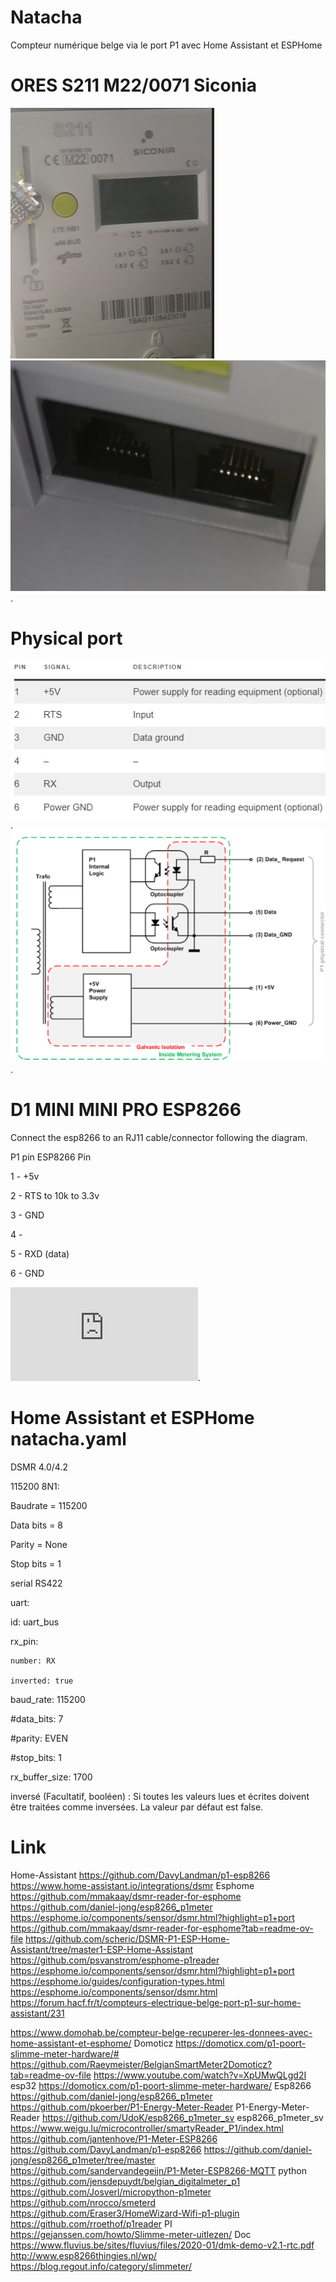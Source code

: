 # Natacha
Compteur numérique belge via le port P1 avec Home Assistant et ESPHome

# ORES S211 M22/0071 Siconia
![Cover](https://github.com/rserroyen/Natacha/blob/main/img/Ores_1.png)
![Cover](https://github.com/rserroyen/Natacha/blob/main/img/Ores_2_pin.png).

# Physical port
![Cover](https://github.com/rserroyen/Natacha/blob/main/img/Physical_port_pinout.png).
![Cover](https://github.com/rserroyen/Natacha/blob/main/img/Physical_port.png).

# D1 MINI MINI PRO ESP8266
Connect the esp8266 to an RJ11 cable/connector following the diagram.

P1 pin	ESP8266 Pin

1 - +5v

2 - RTS	to 10k to 3.3v

3 - GND	

4 -	

5 - RXD (data)

6 - GND

![Cover](https://github.com/rserroyen/Natacha/blob/main/img/Schematic_Natacha-P1-Home-Assistant_2024-03-28.pdf).

# Home Assistant et ESPHome natacha.yaml
DSMR 4.0/4.2

115200 8N1:

Baudrate = 115200

Data bits = 8

Parity = None

Stop bits = 1

serial RS422

  uart:
  
  id: uart_bus

  rx_pin: 
  
    number: RX
    
    inverted: true
    
  baud_rate: 115200
  
  #data_bits: 7
  
  #parity: EVEN
  
  #stop_bits: 1
  
  rx_buffer_size: 1700

  inversé (Facultatif, booléen) : Si toutes les valeurs lues et écrites doivent être traitées comme inversées. La valeur par défaut est false.

# Link
Home-Assistant
https://github.com/DavyLandman/p1-esp8266
https://www.home-assistant.io/integrations/dsmr
Esphome
https://github.com/mmakaay/dsmr-reader-for-esphome
https://github.com/daniel-jong/esp8266_p1meter
https://esphome.io/components/sensor/dsmr.html?highlight=p1+port
https://github.com/mmakaay/dsmr-reader-for-esphome?tab=readme-ov-file
https://github.com/scheric/DSMR-P1-ESP-Home-Assistant/tree/master1-ESP-Home-Assistant
https://github.com/psvanstrom/esphome-p1reader
https://esphome.io/components/sensor/dsmr.html?highlight=p1+port
https://esphome.io/guides/configuration-types.html
https://esphome.io/components/sensor/dsmr.html
https://forum.hacf.fr/t/compteurs-electrique-belge-port-p1-sur-home-assistant/231

https://www.domohab.be/compteur-belge-recuperer-les-donnees-avec-home-assistant-et-esphome/
Domoticz
https://domoticx.com/p1-poort-slimme-meter-hardware/#
https://github.com/Raeymeister/BelgianSmartMeter2Domoticz?tab=readme-ov-file
https://www.youtube.com/watch?v=XpUMwQLgd2I
esp32
https://domoticx.com/p1-poort-slimme-meter-hardware/
Esp8266
https://github.com/daniel-jong/esp8266_p1meter
https://github.com/pkoerber/P1-Energy-Meter-Reader  P1-Energy-Meter-Reader 
https://github.com/UdoK/esp8266_p1meter_sv esp8266_p1meter_sv
https://www.weigu.lu/microcontroller/smartyReader_P1/index.html
https://github.com/jantenhove/P1-Meter-ESP8266
https://github.com/DavyLandman/p1-esp8266
https://github.com/daniel-jong/esp8266_p1meter/tree/master
https://github.com/sandervandegeijn/P1-Meter-ESP8266-MQTT
python
https://github.com/jensdepuydt/belgian_digitalmeter_p1
https://github.com/Josverl/micropython-p1meter
https://github.com/nrocco/smeterd
https://github.com/Eraser3/HomeWizard-Wifi-p1-plugin
https://github.com/rroethof/p1reader
PI
https://gejanssen.com/howto/Slimme-meter-uitlezen/
Doc
https://www.fluvius.be/sites/fluvius/files/2020-01/dmk-demo-v2.1-rtc.pdf
http://www.esp8266thingies.nl/wp/
https://blog.regout.info/category/slimmeter/



